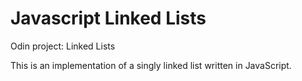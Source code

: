 # Javascript Linked Lists

Odin project: Linked Lists

This is an implementation of a singly linked list written in JavaScript.

